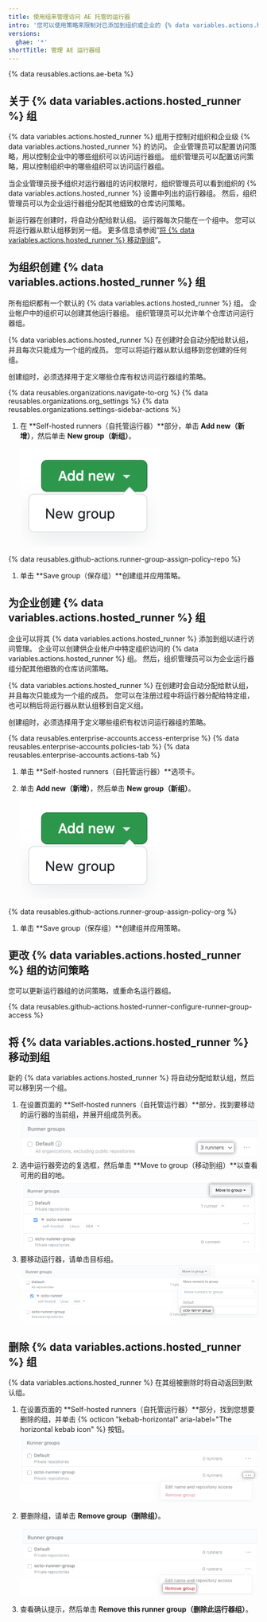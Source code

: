 ```yaml
---
title: 使用组来管理访问 AE 托管的运行器
intro: '您可以使用策略来限制对已添加到组织或企业的 {% data variables.actions.hosted_runner %} 的访问。'
versions:
  ghae: '*'
shortTitle: 管理 AE 运行器组
---
```


{% data reusables.actions.ae-beta %}

## 关于 {% data variables.actions.hosted_runner %} 组

{% data variables.actions.hosted_runner %} 组用于控制对组织和企业级 {% data variables.actions.hosted_runner %} 的访问。 企业管理员可以配置访问策略，用以控制企业中的哪些组织可以访问运行器组。 组织管理员可以配置访问策略，用以控制组织中的哪些组织可以访问运行器组。

当企业管理员授予组织对运行器组的访问权限时，组织管理员可以看到组织的 {% data variables.actions.hosted_runner %} 设置中列出的运行器组。 然后，组织管理员可以为企业运行器组分配其他细致的仓库访问策略。

新运行器在创建时，将自动分配给默认组。 运行器每次只能在一个组中。 您可以将运行器从默认组移到另一组。 更多信息请参阅“[将 {% data variables.actions.hosted_runner %} 移动到组](#moving-an-ae-hosted-runner-to-a-group)”。

## 为组织创建 {% data variables.actions.hosted_runner %} 组

所有组织都有一个默认的 {% data variables.actions.hosted_runner %} 组。 企业帐户中的组织可以创建其他运行器组。 组织管理员可以允许单个仓库访问运行器组。

{% data variables.actions.hosted_runner %} 在创建时会自动分配给默认组，并且每次只能成为一个组的成员。 您可以将运行器从默认组移到您创建的任何组。

创建组时，必须选择用于定义哪些仓库有权访问运行器组的策略。

{% data reusables.organizations.navigate-to-org %}
{% data reusables.organizations.org_settings %}
{% data reusables.organizations.settings-sidebar-actions %}
1. 在 **Self-hosted runners（自托管运行器）**部分，单击 **Add new（新增）**，然后单击 **New group（新组）**。

    ![添加运行器组](/assets/images/help/settings/actions-hosted-runner-add-new-group.png)

 {% data reusables.github-actions.runner-group-assign-policy-repo %}
1. 单击 **Save group（保存组）**创建组并应用策略。

## 为企业创建 {% data variables.actions.hosted_runner %} 组

企业可以将其 {% data variables.actions.hosted_runner %} 添加到组以进行访问管理。 企业可以创建供企业帐户中特定组织访问的 {% data variables.actions.hosted_runner %} 组。 然后，组织管理员可以为企业运行器组分配其他细致的仓库访问策略。

{% data variables.actions.hosted_runner %} 在创建时会自动分配给默认组，并且每次只能成为一个组的成员。 您可以在注册过程中将运行器分配给特定组，也可以稍后将运行器从默认组移到自定义组。

创建组时，必须选择用于定义哪些组织有权访问运行器组的策略。

{% data reusables.enterprise-accounts.access-enterprise %}
{% data reusables.enterprise-accounts.policies-tab %}
{% data reusables.enterprise-accounts.actions-tab %}
1. 单击 **Self-hosted runners（自托管运行器）**选项卡。
1. 单击 **Add new（新增）**，然后单击 **New group（新组）**。

    ![添加运行器组](/assets/images/help/settings/actions-hosted-runner-add-new-group.png)

 {% data reusables.github-actions.runner-group-assign-policy-org %}

1. 单击 **Save group（保存组）**创建组并应用策略。

## 更改 {% data variables.actions.hosted_runner %} 组的访问策略

您可以更新运行器组的访问策略，或重命名运行器组。

{% data reusables.github-actions.hosted-runner-configure-runner-group-access %}

## 将 {% data variables.actions.hosted_runner %} 移动到组

新的 {% data variables.actions.hosted_runner %} 将自动分配给默认组，然后可以移到另一个组。

1. 在设置页面的 **Self-hosted runners（自托管运行器）**部分，找到要移动的运行器的当前组，并展开组成员列表。 ![查看运行器组成员](/assets/images/help/settings/actions-hosted-runner-group-members.png)
1. 选中运行器旁边的复选框，然后单击 **Move to group（移动到组）**以查看可用的目的地。 ![运行器组成员移动](/assets/images/help/settings/actions-hosted-runner-group-member-move.png)
1. 要移动运行器，请单击目标组。 ![运行器组成员移动](/assets/images/help/settings/actions-hosted-runner-group-member-move-destination.png)

## 删除 {% data variables.actions.hosted_runner %} 组

{% data variables.actions.hosted_runner %} 在其组被删除时将自动返回到默认组。

1. 在设置页面的 **Self-hosted runners（自托管运行器）**部分，找到您想要删除的组，并单击 {% octicon "kebab-horizontal" aria-label="The horizontal kebab icon" %} 按钮。 ![查看运行器组设置](/assets/images/help/settings/actions-hosted-runner-group-kebab.png)

1. 要删除组，请单击 **Remove group（删除组）**。

    ![查看运行器组设置](/assets/images/help/settings/actions-hosted-runner-group-remove.png)

1. 查看确认提示，然后单击 **Remove this runner group（删除此运行器组）**。
